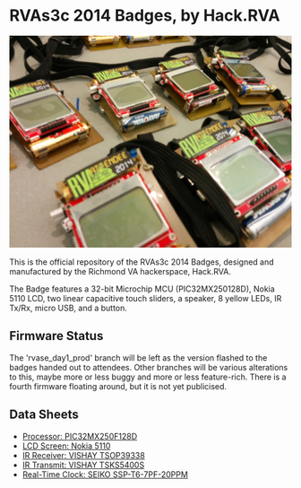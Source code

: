 RVAs3c 2014 Badges, by Hack.RVA
====================
![](final_badges_at_conf.jpg)

This is the official repository of the RVAs3c 2014 Badges, designed and manufactured by the Richmond VA hackerspace, Hack.RVA.

The Badge features a 32-bit Microchip MCU (PIC32MX250128D), Nokia 5110 LCD, two linear capacitive touch sliders, a speaker, 8 yellow LEDs, IR Tx/Rx, micro USB, and a button.

Firmware Status
---
The 'rvase\_day1\_prod' branch will be left as the version flashed to the badges handed out to attendees. Other branches will be various alterations to this, maybe more or less buggy and more or less feature-rich. There is a fourth firmware floating around, but it is not yet publicised.

Data Sheets
---
* [Processor: PIC32MX250F128D](http://ww1.microchip.com/downloads/en/DeviceDoc/60001168F.pdf)
* [LCD Screen: Nokia 5110](https://www.sparkfun.com/datasheets/LCD/Monochrome/Nokia5110.pdf)
* [IR Receiver: VISHAY TSOP39338](http://www.vishay.com/docs/81743/tsop381.pdf)
* [IR Transmit: VISHAY TSKS5400S](http://www.vishay.com/docs/81074/tsks540.pdf)
* [Real-Time Clock: SEIKO SSP-T6-7PF-20PPM](http://www.quartz1.ru/PDF/NC-T3\(SMD03215C2\).pdf)


